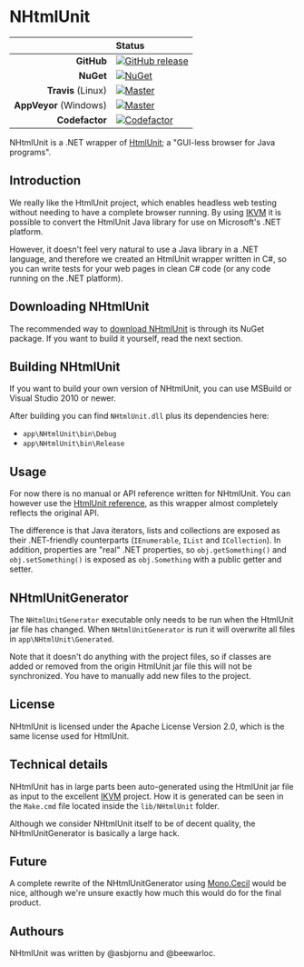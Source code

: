 # NHtmlUnit

|                        | **Status**                |
| ---------------------: | :------------------------ |
|             **GitHub** | [![GitHub release][1]][2] |
|              **NuGet** | [![NuGet][3]][4]          |
|     **Travis** (Linux) | [![Master][5]][6]         |
| **AppVeyor** (Windows) | [![Master][7]][8]         |
|         **Codefactor** | [![Codefactor][9]][10]    |


NHtmlUnit is a .NET wrapper of [HtmlUnit][htmlunit]; a "GUI-less browser for
Java programs".

## Introduction

We really like the HtmlUnit project, which enables headless web testing without
needing to have a complete browser running. By using [IKVM][ikvm] it is possible
to convert the HtmlUnit Java library for use on Microsoft's .NET platform.

However, it doesn't feel very natural to use a Java library in a .NET language,
and therefore we created an HtmlUnit wrapper written in C#, so you can write
tests for your web pages in clean C# code (or any code running on the .NET
platform).

## Downloading NHtmlUnit

The recommended way to [download NHtmlUnit][nuget] is through its NuGet package.
If you want to build it yourself, read the next section.

## Building NHtmlUnit

If you want to build your own version of NHtmlUnit, you can use MSBuild or
Visual Studio 2010 or newer.

After building you can find `NHtmlUnit.dll` plus its dependencies here:

* `app\NHtmlUnit\bin\Debug`
* `app\NHtmlUnit\bin\Release`

## Usage

For now there is no manual or API reference written for NHtmlUnit. You can
however use the [HtmlUnit reference][reference], as this wrapper almost
completely reflects the original API.

The difference is that Java iterators, lists and collections are exposed as
their .NET-friendly counterparts (`IEnumerable`, `IList` and `ICollection`). In
addition, properties are "real" .NET properties, so `obj.getSomething()` and
`obj.setSomething()` is exposed as `obj.Something` with a public getter and
setter.

## NHtmlUnitGenerator

The `NHtmlUnitGenerator` executable only needs to be run when the HtmlUnit jar
file has changed. When `NHtmlUnitGenerator` is run it will overwrite all files
in `app\NHtmlUnit\Generated`.

Note that it doesn't do anything with the project files, so if classes are added or
removed from the origin HtmlUnit jar file this will not be synchronized. You have to
manually add new files to the project.

## License

NHtmlUnit is licensed under the Apache License Version 2.0, which is the same
license used for HtmlUnit.

## Technical details

NHtmlUnit has in large parts been auto-generated using the HtmlUnit jar file as
input to the excellent [IKVM][ikvm] project. How it is generated can be seen in
the `Make.cmd` file located inside the `lib/NHtmlUnit` folder.

Although we consider NHtmlUnit itself to be of decent quality, the
NHtmlUnitGenerator is basically a large hack.

## Future

A complete rewrite of the NHtmlUnitGenerator using [Mono.Cecil][cecil] would be
nice, although we're unsure exactly how much this would do for the final
product.

## Authours

NHtmlUnit was written by @asbjornu and @beewarloc.

<!-- Footnote links: -->

[1]: https://img.shields.io/github/release/HtmlUnit/NHtmlUnit.svg
[2]: https://github.com/HtmlUnit/NHtmlUnit/releases/latest
[3]: https://img.shields.io/nuget/v/NHtmlUnit.svg
[4]: https://www.nuget.org/packages/NHtmlUnit
[5]: https://travis-ci.org/HtmlUnit/NHtmlUnit.svg?branch=master
[6]: https://travis-ci.org/HtmlUnit/NHtmlUnit
[7]: https://img.shields.io/appveyor/ci/HtmlUnit/NHtmlUnit/master.svg
[8]: https://ci.appveyor.com/project/HtmlUnit/NHtmlUnit/branch/master
[9]: https://www.codefactor.io/repository/github/htmlunit/nhtmlunit/badge/master
[10]: https://www.codefactor.io/repository/github/htmlunit/nhtmlunit/overview/master
[htmlunit]: http://htmlunit.sourceforge.net/
[ikvm]: http://www.ikvm.net/
[nuget]: https://nuget.org/packages/NHtmlUnit
[reference]: http://htmlunit.sourceforge.net/gettingStarted.html
[cecil]: http://www.mono-project.com/Cecil
